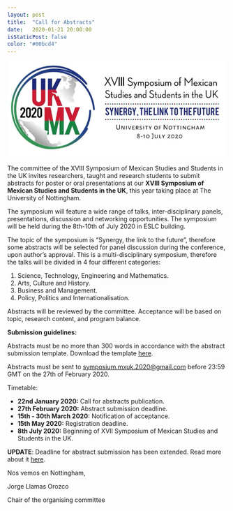 ```yaml
---
layout: post
title:  "Call for Abstracts"
date:   2020-01-21 20:00:00
isStaticPost: false
color: "#00bcd4"
---
```

![Symposium](../img/sections-background/logo-text.jpg)

The committee of the XVIII Symposium of Mexican Studies and Students in the UK invites researchers, taught and research students to submit abstracts for poster or oral presentations at our __XVIII Symposium of Mexican Studies and Students in the UK__, this year taking place at The University of Nottingham.

The symposium will feature a wide range of talks, inter-disciplinary panels, presentations, discussion and networking opportunities. The symposium will be held during the 8th-10th of July 2020 in ESLC building.

The topic of the symposium is “Synergy, the link to the future”, therefore some abstracts will be selected for panel discussion during the conference, upon author’s approval. This is a multi-disciplinary symposium, therefore the talks will be divided in 4 four different categories:

1.	Science, Technology, Engineering and Mathematics.
2.	Arts, Culture and History.
3.	Business and Management.
4.	Policy, Politics and Internationalisation.

Abstracts will be reviewed by the committee. Acceptance will be based on topic, research content, and program balance.

__Submission guidelines:__

Abstracts must be no more than 300 words in accordance with the abstract submission template. Download the template [here](../assets/Abstract_template_XVIII_Mexican_Symposium.docx).

Abstracts must be sent to [symposium.mxuk.2020@gmail.com](mailto:symposium.mxuk.2020@gmail.com) before 23:59 GMT on the 27th of February 2020.

Timetable:
* __22nd January 2020:__ Call for abstracts publication.
* __27th February 2020:__ Abstract submission deadline.
* __15th - 30th March 2020:__ Notification of acceptance.
* __15th May 2020:__ Registration deadline.
* __8th July 2020:__ Beginning of XVII Symposium of Mexican Studies and Students in the UK.

__UPDATE__: Deadline for abstract submission has been extended. Read more about it [here](call-for-abstracts-extension).

Nos vemos en Nottingham,

Jorge Llamas Orozco

Chair of the organising committee
